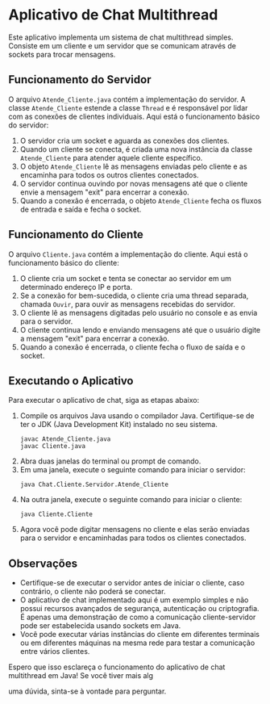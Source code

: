 # Aplicativo de Chat Multithread

Este aplicativo implementa um sistema de chat multithread simples. Consiste em um cliente e um servidor que se comunicam através de sockets para trocar mensagens.

## Funcionamento do Servidor

O arquivo `Atende_Cliente.java` contém a implementação do servidor. A classe `Atende_Cliente` estende a classe `Thread` e é responsável por lidar com as conexões de clientes individuais. Aqui está o funcionamento básico do servidor:

1. O servidor cria um socket e aguarda as conexões dos clientes.
2. Quando um cliente se conecta, é criada uma nova instância da classe `Atende_Cliente` para atender aquele cliente específico.
3. O objeto `Atende_Cliente` lê as mensagens enviadas pelo cliente e as encaminha para todos os outros clientes conectados.
4. O servidor continua ouvindo por novas mensagens até que o cliente envie a mensagem "exit" para encerrar a conexão.
5. Quando a conexão é encerrada, o objeto `Atende_Cliente` fecha os fluxos de entrada e saída e fecha o socket.

## Funcionamento do Cliente

O arquivo `Cliente.java` contém a implementação do cliente. Aqui está o funcionamento básico do cliente:

1. O cliente cria um socket e tenta se conectar ao servidor em um determinado endereço IP e porta.
2. Se a conexão for bem-sucedida, o cliente cria uma thread separada, chamada `Ouvir`, para ouvir as mensagens recebidas do servidor.
3. O cliente lê as mensagens digitadas pelo usuário no console e as envia para o servidor.
4. O cliente continua lendo e enviando mensagens até que o usuário digite a mensagem "exit" para encerrar a conexão.
5. Quando a conexão é encerrada, o cliente fecha o fluxo de saída e o socket.

## Executando o Aplicativo

Para executar o aplicativo de chat, siga as etapas abaixo:

1. Compile os arquivos Java usando o compilador Java. Certifique-se de ter o JDK (Java Development Kit) instalado no seu sistema.
   ```
   javac Atende_Cliente.java
   javac Cliente.java
   ```
2. Abra duas janelas do terminal ou prompt de comando.
3. Em uma janela, execute o seguinte comando para iniciar o servidor:
   ```
   java Chat.Cliente.Servidor.Atende_Cliente
   ```
4. Na outra janela, execute o seguinte comando para iniciar o cliente:
   ```
   java Cliente.Cliente
   ```
5. Agora você pode digitar mensagens no cliente e elas serão enviadas para o servidor e encaminhadas para todos os clientes conectados.

## Observações
- Certifique-se de executar o servidor antes de iniciar o cliente, caso contrário, o cliente não poderá se conectar.
- O aplicativo de chat implementado aqui é um exemplo simples e não possui recursos avançados de segurança, autenticação ou criptografia. É apenas uma demonstração de como a comunicação cliente-servidor pode ser estabelecida usando sockets em Java.
- Você pode executar várias instâncias do cliente em diferentes terminais ou em diferentes máquinas na mesma rede para testar a comunicação entre vários clientes.

Espero que isso esclareça o funcionamento do aplicativo de chat multithread em Java! Se você tiver mais alg

uma dúvida, sinta-se à vontade para perguntar.
